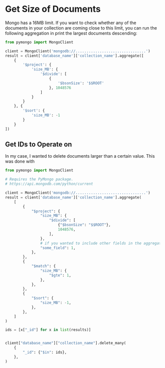 # Get Size of Documents

Mongo has a 16MB limit. If you want to check whether any of the documents in your collection are coming close to this limit, you can run the following aggregation in print the largest documents descending:

```python
from pymongo import MongoClient

client = MongoClient('mongodb://................................')
result = client['database_name']['collection_name'].aggregate([
    {
        '$project': {
            'size_MB': {
                '$divide': [
                    {
                        '$bsonSize': '$$ROOT'
                    }, 1048576
                ]
            }
        }
    }, {
        '$sort': {
            'size_MB': -1
        }
    }
])
```

## Get IDs to Operate on

In  my case, I wanted to delete documents larger than a certain value. This was done with

```python
from pymongo import MongoClient

# Requires the PyMongo package.
# https://api.mongodb.com/python/current

client = MongoClient('mongodb://................................')
result = client['database_name']['collection_name'].aggregate(
    [
        {
            "$project": {
                "size_MB": {
                    "$divide": [
                        {"$bsonSize": "$$ROOT"},
                        1048576,
                    ],
                },
                # if you wanted to include other fields in the aggregation
                "some_field": 1,
            },
        },
        {
            "$match": {
                "size_MB": {
                    "$gte": 1,
                },
            },
        },
        {
            "$sort": {
                "size_MB": -1,
            },
        },
    ]
)

ids = [x["_id"] for x in list(results)]


client["database_name"]["collection_name"].delete_many(
    {
        "_id": {"$in": ids},
    },
)
```
